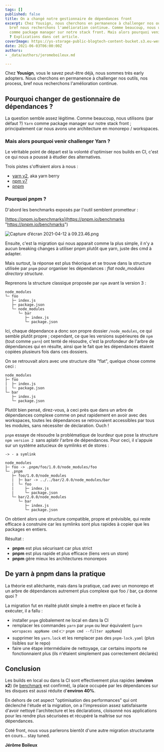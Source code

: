 ```yaml
---
tags: []
published: false
title: On a changé notre gestionnaire de dépendances front
excerpt: Chez Yousign, nous cherchons en permanence à challenger nos outils, nos process,
  bref nous recherchons l'amélioration continue. Comme beaucoup, nous utilisons Yarn
  comme package manager sur notre stack front. Mais alors pourquoi venir le challenger
  ? Explications dans cet article.
coverImage: https://ys-storage-public-blogtech-content-bucket.s3.eu-west-3.amazonaws.com/gestionnaire-dependance-front@2x.png
date: 2021-06-03T06:00:00Z
authors:
- _data/authors/jeromeboileux.md

---
```

Chez **Yousign**, vous le savez peut-être déjà, nous sommes très early adopters. Nous cherchons en permanence à challenger nos outils, nos process, bref nous recherchons l'amélioration continue.

## Pourquoi changer de gestionnaire de dépendances ?

La question semble assez légitime. Comme beaucoup, nous utilisons (par défaut ?) `Yarn` comme package manager sur notre stack front ; principalement car nous avons une architecture en monorepo / workspaces.

### Mais alors pourquoi venir challenger Yarn ?

Le véritable point de départ est la volonté d'optimiser nos builds en CI, c'est ce qui nous a poussé à étudier des alternatives.

Trois pistes s'offraient alors à nous :

* [yarn v2](https://yarnpkg.com/getting-started/install), aka yarn berry
* [npm v7](https://github.blog/2021-02-02-npm-7-is-now-generally-available/)
* [pnpm](https://pnpm.io/)

### Pourquoi pnpm ?

D'abord les benchmarks exposés par l'outil semblent prometteur :

[https://pnpm.io/benchmarks](https://pnpm.io/benchmarks "https://pnpm.io/benchmarks")

![Capture d’écran 2021-04-12 à 09.23.46.png](https://yousign.slite.com/api/files/cJqyJv6JTw/Capture%20d%E2%80%99e%CC%81cran%202021-04-12%20a%CC%80%2009.23.46.png)

Ensuite, c'est la migration qui nous apparait comme la plus simple, il n'y a aucun breaking changes à utiliser pnpm plutôt que yarn, juste des cmd à adapter.

Mais surtout, la réponse est plus théorique et se trouve dans la structure utilisée par `pnpm` pour organiser les dépendances : _flat node_modules directory structure_.

Reprenons la structure classique proposée par `npm` avant la version 3 :

    node_modules
    └─ foo
       ├─ index.js
       ├─ package.json
       └─ node_modules
          └─ bar
             ├─ index.js
             └─ package.json
    

Ici, chaque dépendance a donc son propre dossier `/node_modules`, ce qui semble plutôt propre ; cependant, ce que les versions supérieures de `npm` (tout comme `yarn`) ont tenté de résoudre, c'est la profondeur de l'arbre de dépendances qui en résulte, ainsi que le fait que les dépendances étaient copiées plusieurs fois dans ces dossiers.

On se retrouvait alors avec une structure dite "flat", quelque chose comme ceci :

    node_modules
    ├─ foo
    |  ├─ index.js
    |  └─ package.json
    └─ bar
       ├─ index.js
       └─ package.json 
    

Plutôt bien pensé, direz-vous, à ceci près que dans un arbre de dépendances complexe comme on peut rapidement en avoir avec des workspaces, toutes les dépendances se retrouvaient accessibles par tous les modules, sans nécessiter de déclaration. Ouch !

`pnpm` essaye de résoudre la problématique de lourdeur que pose la structure `npm version 2 `sans aplatir l'arbre de dépendances. Pour ceci, il s'appuie sur un système astucieux de symlinks et de stores :

    -> - a symlink
    
    node_modules
    ├─ foo -> .pnpm/foo/1.0.0/node_modules/foo
    └─ .pnpm
       ├─ foo/1.0.0/node_modules
       |  ├─ bar -> ../../bar/2.0.0/node_modules/bar
       |  └─ foo
       |     ├─ index.js
       |     └─ package.json
       └─ bar/2.0.0/node_modules
          └─ bar
             ├─ index.js
             └─ package.json
    

On obtient alors une structure compatible, propre et prévisible, qui reste efficace à construire car les symlinks sont plus rapides à copier que les packages en entiers.

Résultat :

* **pnpm** est plus sécurisant car plus strict
* **pnpm** est plus rapide et plus efficace (liens vers un store)
* **pnpm** gère mieux les architectures monorepos

## De yarn à pnpm dans la pratique

La théorie est alléchante, mais dans la pratique, cad avec un monorepo et un arbre de dépendances autrement plus complexe que foo / bar, ça donne quoi ?

La migration fut en réalité plutôt simple à mettre en place et facile à exécuter, il a fallu :

* installer `pnpm` globalement ne local en dans la CI
* remplacer les commandes `yarn` par `pnpm` ou leur équivalent (`yarn worspaces appName cmd` 👉 `pnpm cmd --filter appName`)
* supprimer les `yarn.lock` et les remplacer pas des `pnpm-lock.yaml` (plus lisibles sur le repo)
* faire une étape intermédiaire de nettoyage, car certains imports ne fonctionnaient plus (ils n'étaient simplement pas correctement déclarés)

## Conclusion

Les builds en local ou dans la CI sont effectivement plus rapides (**environ x2**) (le [benchmark](https://pnpm.io/benchmarks) est confirmé), la place occupée par les dépendances sur les disques est aussi réduite d'**environ 40%**.

En dehors de cet aspect "optimisation des performances" qui ont déclenché l'étude et la migration, on a l'impression assez satisfaisante d'avoir nettoyé l'architecture et les déclarations, cloisonné nos applications pour les rendre plus sécurisées et récupéré la maîtrise sur nos dépendances.

Coté front, nous vous parlerons bientôt d'une autre migration structurante en cours... stay tuned.

**Jérôme Boileux**